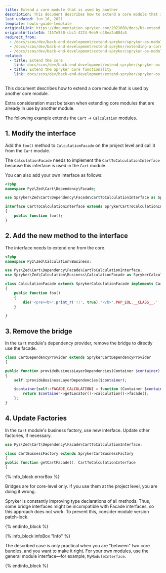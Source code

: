 ```yaml
---
title: Extend a core module that is used by another
description: This document describes how to extend a core module that is used by another core module.
last_updated: Jun 16, 2021
template: howto-guide-template
originalLink: https://documentation.spryker.com/2021080/docs/ht-extend-inuse-core
originalArticleId: f157e550-cbc1-4224-9eb9-c48ea2a884a3
redirect_from:
  - /docs/scos/dev/back-end-development/extend-spryker/spryker-os-module-customisation/extend-a-core-module-that-is-used-by-another.html
  - /docs/scos/dev/back-end-development/extend-spryker/extending-a-core-module-that-is-used-by-another.html
  - /docs/scos/dev/back-end-development/extend-spryker/spryker-os-module-customisation/extending-a-core-module-that-is-used-by-another.html
related:
  - title: Extend the core
    link: docs/scos/dev/back-end-development/extend-spryker/spryker-os-module-customisation/extend-the-core.html
  - title: Extend the Spryker Core functionality
    link: docs/scos/dev/back-end-development/extend-spryker/spryker-os-module-customisation/extend-the-spryker-core-functionality.html
---
```


This document describes how to extend a core module that is used by another core module.

Extra consideration must be taken when extending core modules that are already in use by another module.

The following example extends the `Cart` -> `Calculation` modules.

## 1. Modify the interface

Add the `foo()` method to `CalculationFacade` on the project level and call it from the `Cart` module.

The `CalculationFacade` needs to implement the `CartToCalculationInterface` because this interface is used in the `Cart` module.

You can also add your own interface as follows:

```php
<?php
namespace Pyz\Zed\Cart\Dependency\Facade;

use Spryker\Zed\Cart\Dependency\Facade\CartToCalculationInterface as SprykerCartToCalculationInterface;

interface CartToCalculationInterface extends SprykerCartToCalculationInterface
{
    public function foo();
}
```

## 2. Add the new method to the interface

The interface needs to extend one from the core.

```php
<?php
namespace Pyz\Zed\Calculation\Business;

use Pyz\Zed\Cart\Dependency\Facade\CartToCalculationInterface;
use Spryker\Zed\Calculation\Business\CalculationFacade as SprykerCalculationFacade;

class CalculationFacade extends SprykerCalculationFacade implements CartToCalculationInterface
{
    public function foo()
    {
        die('<pre><b>'.print_r('!!', true).'</b>'.PHP_EOL.__CLASS__.' '.__LINE__);
    }

}
```

## 3. Remove the bridge

In the `Cart` module's dependency provider, remove the bridge to directly use the facade.

```php
class CartDependencyProvider extends SprykerCartDependencyProvider
{

public function provideBusinessLayerDependencies(Container $container)
{
	self::provideBusinessLayerDependencies($container);

	$container[self::FACADE_CALCULATION] = function (Container $container) {
		return $container->getLocator()->calculation()->facade();
	};
}
```

## 4. Update Factories

In the `Cart` module's business factory, use new interface.
Update other factories, if necessary.

```php
use Pyz\Zed\Cart\Dependency\Facade\CartToCalculationInterface;

class CartBusnessFactory extends SprykerCartBusnessFactory
{
public function getCartFacade(): CartToCalculationInterface
{
```

{% info_block errorBox %}

Bridges are for core-level only. If you use them at the project level, you are doing it wrong.

Spryker is constantly improving type declarations of all methods. Thus, some bridge interfaces might be incompatible with Facade interfaces, so this approach does not work. To prevent this, consider module version patch-lock.

{% endinfo_block %}

{% info_block infoBox "Info" %}

The described case is only practical when you are "between" two core bundles, and you want to make it right. For your own modules, use the general module interface—for example, `MyModuleInterface`.

{% endinfo_block %}
